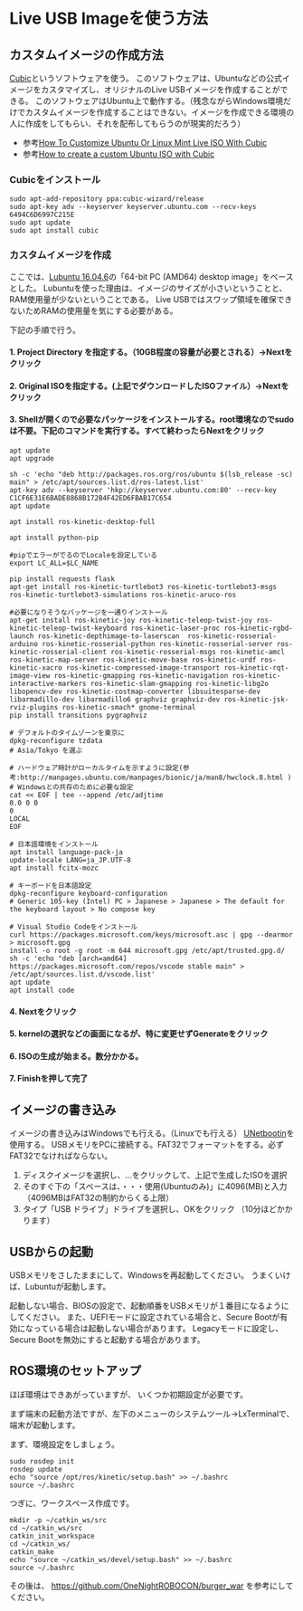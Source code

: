 # Live USB Imageを使う方法
## カスタムイメージの作成方法
[Cubic](https://launchpad.net/cubic)というソフトウェアを使う。
このソフトウェアは、Ubuntuなどの公式イメージをカスタマイズし、オリジナルのLive USBイメージを作成することができる。
このソフトウェアはUbuntu上で動作する。（残念ながらWindows環境だけでカスタムイメージを作成することはできない。イメージを作成できる環境の人に作成をしてもらい、それを配布してもらうのが現実的だろう）
- 参考[How To Customize Ubuntu Or Linux Mint Live ISO With Cubic](https://www.linuxuprising.com/2018/07/how-to-customize-ubuntu-or-linux-mint.html)
- 参考[How to create a custom Ubuntu ISO with Cubic](https://www.techrepublic.com/article/how-to-create-a-custom-ubuntu-iso-with-cubic/)

### Cubicをインストール
```
sudo apt-add-repository ppa:cubic-wizard/release
sudo apt-key adv --keyserver keyserver.ubuntu.com --recv-keys 6494C6D6997C215E
sudo apt update
sudo apt install cubic
```

### カスタムイメージを作成
ここでは、[Lubuntu 16.04.6](http://cdimage.ubuntu.com/lubuntu/releases/16.04.6/release/)の「64-bit PC (AMD64) desktop image」をベースとした。
Lubuntuを使った理由は、イメージのサイズが小さいということと、RAM使用量が少ないということである。
Live USBではスワップ領域を確保できないためRAMの使用量を気にする必要がある。

下記の手順で行う。
#### 1. Project Directory を指定する。（10GB程度の容量が必要とされる）→Nextをクリック
#### 2. Original ISOを指定する。(上記でダウンロードしたISOファイル）→Nextをクリック
#### 3. Shellが開くので必要なパッケージをインストールする。root環境なのでsudoは不要。下記のコマンドを実行する。すべて終わったらNextをクリック
```
apt update
apt upgrade

sh -c 'echo "deb http://packages.ros.org/ros/ubuntu $(lsb_release -sc) main" > /etc/apt/sources.list.d/ros-latest.list'
apt-key adv --keyserver 'hkp://keyserver.ubuntu.com:80' --recv-key C1CF6E31E6BADE8868B172B4F42ED6FBAB17C654
apt update

apt install ros-kinetic-desktop-full

apt install python-pip

#pipでエラーがでるのでLocaleを設定している
export LC_ALL=$LC_NAME

pip install requests flask
apt-get install ros-kinetic-turtlebot3 ros-kinetic-turtlebot3-msgs ros-kinetic-turtlebot3-simulations ros-kinetic-aruco-ros

#必要になりそうなパッケージを一通りインストール
apt-get install ros-kinetic-joy ros-kinetic-teleop-twist-joy ros-kinetic-teleop-twist-keyboard ros-kinetic-laser-proc ros-kinetic-rgbd-launch ros-kinetic-depthimage-to-laserscan  ros-kinetic-rosserial-arduino ros-kinetic-rosserial-python ros-kinetic-rosserial-server ros-kinetic-rosserial-client ros-kinetic-rosserial-msgs ros-kinetic-amcl ros-kinetic-map-server ros-kinetic-move-base ros-kinetic-urdf ros-kinetic-xacro ros-kinetic-compressed-image-transport ros-kinetic-rqt-image-view ros-kinetic-gmapping ros-kinetic-navigation ros-kinetic-interactive-markers ros-kinetic-slam-gmapping ros-kinetic-libg2o libopencv-dev ros-kinetic-costmap-converter libsuitesparse-dev libarmadillo-dev libarmadillo6 graphviz graphviz-dev ros-kinetic-jsk-rviz-plugins ros-kinetic-smach* gnome-terminal
pip install transitions pygraphviz

# デフォルトのタイムゾーンを東京に
dpkg-reconfigure tzdata
# Asia/Tokyo を選ぶ

# ハードウェア時計がローカルタイムを示すように設定(参考:http://manpages.ubuntu.com/manpages/bionic/ja/man8/hwclock.8.html )
# Windowsとの共存のために必要な設定
cat << EOF | tee --append /etc/adjtime
0.0 0 0
0
LOCAL
EOF

# 日本語環境をインストール 
apt install language-pack-ja
update-locale LANG=ja_JP.UTF-8
apt install fcitx-mozc

# キーボードを日本語設定
dpkg-reconfigure keyboard-configuration
# Generic 105-key (Intel) PC > Japanese > Japanese > The default for the keyboard layout > No compose key

# Visual Studio Codeをインストール
curl https://packages.microsoft.com/keys/microsoft.asc | gpg --dearmor > microsoft.gpg
install -o root -g root -m 644 microsoft.gpg /etc/apt/trusted.gpg.d/
sh -c 'echo "deb [arch=amd64] https://packages.microsoft.com/repos/vscode stable main" > /etc/apt/sources.list.d/vscode.list'
apt update
apt install code
```
#### 4. Nextをクリック
#### 5. kernelの選択などの画面になるが、特に変更せずGenerateをクリック
#### 6. ISOの生成が始まる。数分かかる。
#### 7. Finishを押して完了

## イメージの書き込み
イメージの書き込みはWindowsでも行える。（Linuxでも行える）
[UNetbootin](https://unetbootin.github.io/)を使用する。
USBメモリをPCに接続する。FAT32でフォーマットをする。必ずFAT32でなければならない。
1. ディスクイメージを選択し、...をクリックして、上記で生成したISOを選択
2. そのすぐ下の「スペースは、・・・使用(Ubuntuのみ)」に4096(MB)と入力（4096MBはFAT32の制約からくる上限）
3. タイプ「USB ドライブ」ドライブを選択し、OKをクリック
（10分ほどかかります）

## USBからの起動
USBメモリをさしたままにして、Windowsを再起動してください。
うまくいけば、Lubuntuが起動します。

起動しない場合、BIOSの設定で、起動順番をUSBメモリが１番目になるようにしてください。
また、UEFIモードに設定されている場合と、Secure Bootが有効になっている場合は起動しない場合があります。
Legacyモードに設定し、Secure Bootを無効にすると起動する場合があります。

## ROS環境のセットアップ
ほぼ環境はできあがっていますが、
いくつか初期設定が必要です。

まず端末の起動方法ですが、左下のメニューのシステムツール→LxTerminalで、端末が起動します。

まず、環境設定をしましょう。
```
sudo rosdep init
rosdep update
echo "source /opt/ros/kinetic/setup.bash" >> ~/.bashrc
source ~/.bashrc
```

つぎに、ワークスペース作成です。
```
mkdir -p ~/catkin_ws/src
cd ~/catkin_ws/src
catkin_init_workspace
cd ~/catkin_ws/
catkin_make
echo "source ~/catkin_ws/devel/setup.bash" >> ~/.bashrc
source ~/.bashrc
```

その後は、
https://github.com/OneNightROBOCON/burger_war
を参考にしてください。
